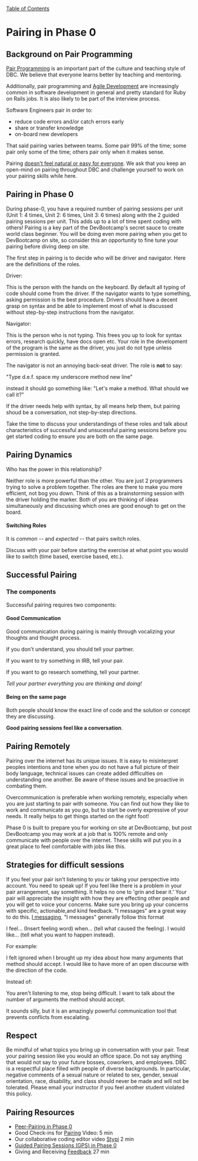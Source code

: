 [Table of Contents](README.md)

# Pairing in Phase 0

## Background on Pair Programming

[Pair Programming](http://en.wikipedia.org/wiki/Pair_programming) is an important part of the culture and teaching style of DBC.  We believe that everyone learns better by teaching and mentoring.

Additionally, pair programming and [Agile Development](http://en.wikipedia.org/wiki/Agile_software_development) are increasingly common in software development in general and pretty standard for Ruby on Rails jobs.  It is also likely to be part of the interview process.

Software Engineers pair in order to:

* reduce code errors and/or catch errors early
* share or transfer knowledge
* on-board new developers

That said pairing varies between teams.  Some pair 99% of the time; some pair only some of the time; others pair only when it makes sense.

Pairing [doesn't feel natural or easy for everyone](http://blogs.atlassian.com/2009/06/pair_programming_is_kryptonite/). We ask that you keep an open-mind on pairing throughout DBC and challenge yourself to work on your pairing skills while here.

## Pairing in Phase 0

During phase-0, you have a required number of pairing sessions per unit (Unit 1: 4 times, Unit 2: 6 times, Unit 3: 6 times) along with the 2 guided pairing sessions per unit. This adds up to a lot of time spent coding with others! Pairing is a key part of the DevBootcamp's secret sauce to create world class beginner. You will be doing even more pairing when you get to DevBootcamp on site, so consider this an opportunity to fine tune your pairing before diving deep on site.

The first step in pairing is to decide who will be driver and navigator. Here are the definitions of the roles.

Driver:

This is the person with the hands on the keyboard. By default all typing of code should come from the driver. If the navigator wants to type something, asking permission is the best procedure. Drivers should have a decent grasp on syntax and be able to implement most of what is discussed without step-by-step instructions from the navigator.


Navigator:

This is the person who is not typing. This frees you up to look for syntax errors, research quickly, have docs open etc. Your role in the development of the program is the same as the driver, you just do not type unless permission is granted. 

The navigator is not an annoying back-seat driver. The role is **not** to say:

"Type d.e.f. space my underscore method new line"

instead it should go something like: "Let's make a method. What should we call it?"

If the driver needs help with syntax, by all means help them, but pairing shoud be a conversation, not step-by-step directions.

Take the time to discuss your understandings of these roles and talk about characteristics of successful and unsucessful pairing sessions before you get started coding to ensure you are both on the same page.

## Pairing Dynamics

Who has the power in this relationship?

Neither role is more powerful than the other. You are just 2 programmers trying to solve a problem together. The roles are there to make you more efficient, not bog you down. Think of this as a brainstorming session with the driver holding the marker. Both of you are thinking of ideas simultaneously and discussing which ones are good enough to get on the board.

#### Switching Roles
It is common -- and *expected* -- that pairs switch roles.

Discuss with your pair before starting the exercise at what point you would like to switch (time based, exercise based, etc.).


## Successful Pairing

### The components
Successful pairing requires two components:

#### Good Communication
Good communication during pairing is mainly through vocalizing your thoughts and thought process.

If you don't understand, you should tell your partner.

If you want to try something in IRB, tell your pair.

If you want to go research something, tell your partner.

*Tell your partner everything you are thinking and doing!*

#### Being on the same page
Both people should know the exact line of code and the solution or concept they are discussing.

**Good pairing sessions feel like a conversation**.

## Pairing Remotely

Pairing over the internet has its unique issues. It is easy to misinterpret peoples intentions and tone when you do not have a full picture of their body language, technical issues can create added difficulties on understanding one another. Be aware of these issues and be proactive in combating them.

Overcommunication is preferable when working remotely, especially when you are just starting to pair with someone. You can find out how they like to work and communicate as you go, but to start be overly expressive of your needs. It really helps to get things started on the right foot!

Phase 0 is built to prepare you for working on site at DevBootcamp, but post DevBootcamp you may work at a job that is 100% remote and only communicate with people over the internet. These skills will put you in a great place to feel comfortable with jobs like this.

## Strategies for difficult sessions
If you feel your pair isn't listening to you or taking your perspective into account. You need to speak up! If you feel like there is a problem in your pair arrangement, say something. It helps no one to 'grin and bear it.' Your pair will appreciate the insight with how they are effecting other people and you will get to voice your concerns. Make sure you bring up your concerns with specific, actionable,and kind feedback. "I messages" are a great way to do this. [I messaging](http://en.wikipedia.org/wiki/I-message), "I messages" generally follow this format

I feel... (Insert feeling word)
when... (tell what caused the feeling).
I would like... (tell what you want to happen instead).

For example:

I felt ignored when I brought up my idea about how many arguments that method should accept. I would like to have more of an open discourse with the direction of the code.

Instead of:

You aren't listening to me, stop being difficult. I want to talk about the number of arguments the method should accept.

It sounds silly, but it is an amazingly powerful communication tool that prevents conflicts from escalating.

## Respect
Be mindful of what topics you bring up in conversation with your pair. Treat your pairing session like you would an office space. Do not say anything that would not say to your future bosses, coworkers, and employees.  DBC is a respectful place filled with people of diverse backgrounds.  In particular, negative comments of a sexual nature or related to sex, gender, sexual orientation, race, disability, and class should never be made and will not be tolerated.  Please email your instructor if you feel another student violated this policy.


## Pairing Resources
- [Peer-Pairing in Phase 0](peer-pairing-sessions.md)
- Good Check-ins for [Pairing](https://vimeo.com/76662569) Video: 5 min
- Our collaborative coding editor video [Stypi](https://vimeo.com/76870082) 2 min
- [Guided Pairing Sessions (GPS) in Phase 0](guided-pairing-sessions.md)
- Giving and Receiving [Feedback](https://vimeo.com/99780302) 27 min
